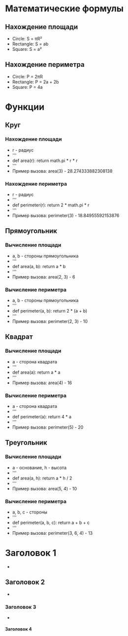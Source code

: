 # Математические формулы
## Нахождение площади
- Circle: S = πR²
- Rectangle: S = ab
- Square: S = a²

## Нахождение периметра
- Circle: P = 2πR
- Rectangle: P = 2a + 2b
- Square: P = 4a

# Функции
## Круг
### Нахождение площади
- r - радиус
- '''
- def area(r):
        return math.pi * r * r
- '''
- Пример вызова: area(3) - 28.274333882308138
### Нахождение периметра
- r - радиус
- '''
- def perimeter(r):
        return 2 * math.pi * r
- '''
- Пример вызова: perimeter(3) - 18.84955592153876
## Прямоугольник
### Вычисление площади
- a, b - стороны прямоугольника
- '''
- def area(a, b):
        return a * b
- '''
- Пример вызова: area(2, 3) - 6
### Вычисление периметра
- a, b - стороны прямоугольника
- '''
- def perimeter(a, b):
        return 2 * (a + b)
- '''
- Пример вызова: perimeter(2, 3) - 10
## Квадрат
### Вычисление площади
- a - сторона квадрата
- '''
- def area(a):
        return a * a
- '''
- Пример вызова: area(4) - 16
### Вычисление периметра
- a - сторона квадрата
- '''
- def perimeter(a):
    return 4 * a
- '''
- Пример вызова: perimeter(5) - 20
## Треугольник
### Вычисление площади
- a - основание, h - высота
- '''
- def area(a, h):
        return a * h / 2
- '''
- Пример вызова: area(5, 4) - 10
### Вычисление периметра
- a, b, c - стороны 
- '''
- def perimeter(a, b, c):
        return a + b + c
- '''
- Пример вызова: perimeter(3, 6, 4) - 13

# Заголовок 1
-
## Заголовок 2
-
### Заголовок 3
-
#### Заголовок 4
